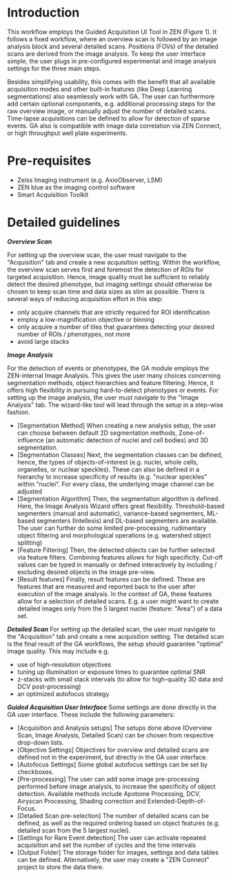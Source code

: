 # Introduction


This workflow employs the Guided Acquisition UI Tool in ZEN (Figure 1). It follows a fixed workflow, where an overview scan is followed by an image analysis block and several detailed scans. Positions (FOVs) of the detailed scans are derived from the image analysis. To keep the user interface simple, the user plugs in pre-configured experimental and image analysis settings for the three main steps. 

Besides simplifying usability, this comes with the benefit that all available acquisition modes and other built-in features (like Deep Learning segmentations) also seamlessly work with GA. The user can furthermore add certain optional components, e.g. additional processing steps for the raw overview image, or manually adjust the number of detailed scans. Time-lapse acquisitions can be defined to allow for detection of sparse events. GA also is compatible with image data correlation via ZEN Connect, or high throughput well plate experiments.


# Pre-requisites
- Zeiss Imaging instrument (e.g. AxioObserver, LSM)
- ZEN blue as the imaging control software
- Smart Acquisition Toolkit


# Detailed guidelines

***Overview Scan***

For setting up the overview scan, the user must navigate to the "Acquisition" tab and create a new acquisition setting. Within the workflow, the overview scan serves first and foremost the detection of ROIs for targeted acquisition. Hence, image quality must be sufficient to reliably detect the desired phenotype, but imaging settings should otherwise be chosen to keep scan time and data sizes as slim as possible. There is several ways of reducing acquisition effort in this step:
- only acquire channels that are strictly required for ROI identification
- employ a low-magnification objective or binning
- only acquire a number of tiles that guarantees detecting your desired number of ROIs / phenotypes, not more
- avoid large stacks

***Image Analysis***

For the detection of events or phenotypes, the GA module employs the ZEN-internal Image Analysis. This gives the user many choices concerning segmentation methods, object hierarchies and feature filtering. Hence, it offers high flexibility in pursuing hard-to-detect phenotypes or events. For setting up the image analysis, the user must navigate to the "Image Analysis" tab. The wizard-like tool will lead through the setup in a step-wise fashion.
- [Segmentation Method] When creating a new analysis setup, the user can choose between default 2D segmentation methods, Zone-of-influence (an automatic detection of nuclei and cell bodies) and 3D segmentation.
- [Segmentation Classes] Next, the segmentation classes can be defined, hence, the types of objects-of-interest (e.g. nuclei, whole cells, organelles, or nuclear speckles). These can also be defined in a hierarchy to increase specificity of results (e.g. "nuclear speckles" within "nuclei". For every class, the underlying image channel can be adjusted
- [Segmentation Algorithm] Then, the segmentation algorithm is defined. Here, the Image Analysis Wizard offers great flexibility. Threshold-based segmenters (manual and automatic), variance-based segmenters, ML-based segmenters (Intellesis) and DL-based segmenters are available. The user can further do some limited pre-processing, rudimentary object filtering and morphological operations (e.g. watershed object splitting)
- [Feature Filtering] Then, the detected objects can be further selected via feature filters. Combining features allows for high specificity. Cut-off values can be typed in manually or defined interactively by including / excluding desired objects in the image pre-view.
- [Result features] Finally, result features can be defined. These are features that are measured and reported back to the user after execution of the image analysis. In the context of GA, these features allow for a selection of detailed scans. E.g. a user might want to create detailed images only from the 5 largest nuclei (feature: "Area") of a data set.

***Detailed Scan***
For setting up the detailed scan, the user must navigate to the "Acquisition" tab and create a new acquisition setting. The detailed scan is the final result of the GA workflows, the setup should guarantee "optimal" image quality. This may include e.g.
- use of high-resolution objectives
- tuning up illumination or exposure times to guarantee optimal SNR
- z-stacks with small stack intervals (to allow for high-quality 3D data and DCV post-processing)
- an optimized autofocus strategy

***Guided Acquisition User Interface***
Some settings are done directly in the GA user interface. These include the following parameters:
- [Acquisition and Analysis setups] The setups done above (Overview Scan, Image Analysis, Detailed Scan) can be chosen from respective drop-down lists.
- [Objective Settings] Objectives for overview and detailed scans are defined not in the experiment, but directly in the GA user interface.
- [Autofocus Settings] Some global autofocus settings can be set by checkboxes.
- [Pre-processing] The user can add some image pre-processing performed before image analysis, to increase the specificity of object detection. Available methods include Apotome Processing, DCV, Airyscan Processing, Shading correction and Extended-Depth-of-Focus.
- [Detailed Scan pre-selection] The number of detailed scans can be defined, as well as the required ordering based on object features (e.g. detailed scan from the 5 largest nuclei).
- [Settings for Rare Event detection] The user can activate repeated acquisition and set the number of cycles and the time intervals
- [Output Folder] The storage folder for images, settings and data tables can be defined. Alternatively, the user may create a "ZEN Connect" project to store the data there. 
